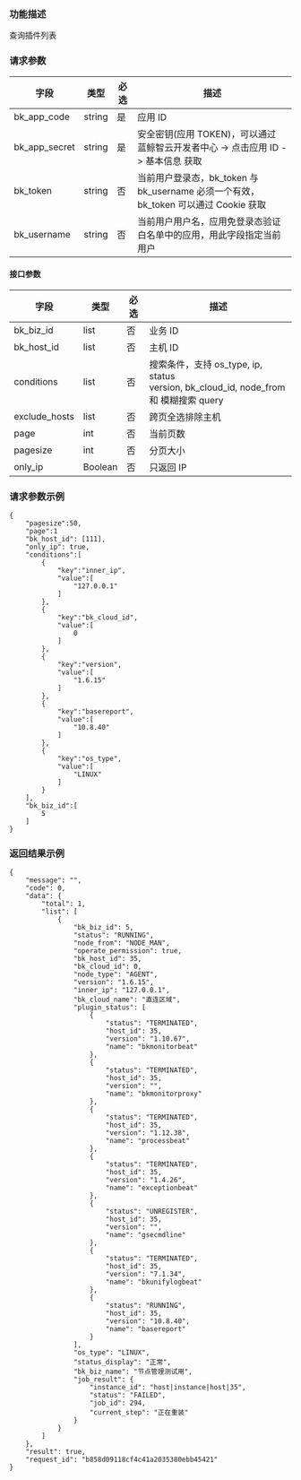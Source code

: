 ### 功能描述

查询插件列表

### 请求参数

| 字段 | 类型 | 必选 |  描述 |
|-----------|------------|--------|------------|
| bk_app_code  |  string    | 是 | 应用 ID     |
| bk_app_secret|  string    | 是 | 安全密钥(应用 TOKEN)，可以通过 蓝鲸智云开发者中心 -&gt; 点击应用 ID -&gt; 基本信息 获取 |
| bk_token     |  string    | 否 | 当前用户登录态，bk_token 与 bk_username 必须一个有效，bk_token 可以通过 Cookie 获取 |
| bk_username  |  string    | 否 | 当前用户用户名，应用免登录态验证白名单中的应用，用此字段指定当前用户 |

#### 接口参数

| 字段     | 类型       | 必选 |描述                  |
|----------|------------|----------|-----------------------------|
| bk_biz_id | list | 否 | 业务 ID |
| bk_host_id | list | 否 | 主机 ID |
| conditions | list | 否 | 搜索条件，支持 os_type, ip, status <br> version, bk_cloud_id, node_from 和 模糊搜索 query |
| exclude_hosts | list | 否 | 跨页全选排除主机 |
| page | int | 否 | 当前页数 |
| pagesize | int | 否 | 分页大小 |
| only_ip | Boolean | 否 | 只返回 IP |

### 请求参数示例
```plain
{
    "pagesize":50,
    "page":1
  	"bk_host_id": [111],
  	"only_ip": true,
    "conditions":[
        {
            "key":"inner_ip",
            "value":[
                "127.0.0.1"
            ]
        },
        {
            "key":"bk_cloud_id",
            "value":[
                0
            ]
        },
        {
            "key":"version",
            "value":[
                "1.6.15"
            ]
        },
        {
            "key":"basereport",
            "value":[
                "10.8.40"
            ]
        },
        {
            "key":"os_type",
            "value":[
                "LINUX"
            ]
        }
    ],
    "bk_biz_id":[
        5
    ]
}
```

### 返回结果示例
```plain
{
    "message": "",
    "code": 0,
    "data": {
        "total": 1,
        "list": [
            {
                "bk_biz_id": 5,
                "status": "RUNNING",
                "node_from": "NODE_MAN",
                "operate_permission": true,
                "bk_host_id": 35,
                "bk_cloud_id": 0,
                "node_type": "AGENT",
                "version": "1.6.15",
                "inner_ip": "127.0.0.1",
                "bk_cloud_name": "直连区域",
                "plugin_status": [
                    {
                        "status": "TERMINATED",
                        "host_id": 35,
                        "version": "1.10.67",
                        "name": "bkmonitorbeat"
                    },
                    {
                        "status": "TERMINATED",
                        "host_id": 35,
                        "version": "",
                        "name": "bkmonitorproxy"
                    },
                    {
                        "status": "TERMINATED",
                        "host_id": 35,
                        "version": "1.12.38",
                        "name": "processbeat"
                    },
                    {
                        "status": "TERMINATED",
                        "host_id": 35,
                        "version": "1.4.26",
                        "name": "exceptionbeat"
                    },
                    {
                        "status": "UNREGISTER",
                        "host_id": 35,
                        "version": "",
                        "name": "gsecmdline"
                    },
                    {
                        "status": "TERMINATED",
                        "host_id": 35,
                        "version": "7.1.34",
                        "name": "bkunifylogbeat"
                    },
                    {
                        "status": "RUNNING",
                        "host_id": 35,
                        "version": "10.8.40",
                        "name": "basereport"
                    }
                ],
                "os_type": "LINUX",
                "status_display": "正常",
                "bk_biz_name": "节点管理测试用",
                "job_result": {
                    "instance_id": "host|instance|host|35",
                    "status": "FAILED",
                    "job_id": 294,
                    "current_step": "正在重装"
                }
            }
        ]
    },
    "result": true,
    "request_id": "b858d09118cf4c41a2035380ebb45421"
}
```
